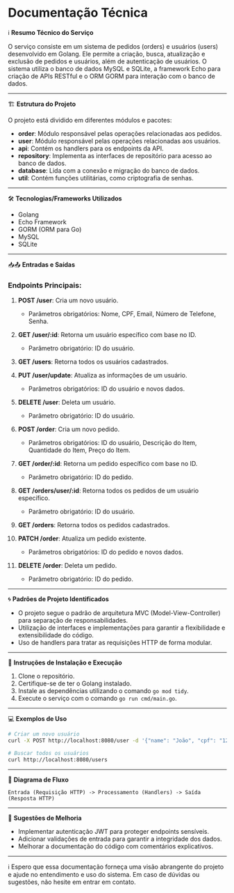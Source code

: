# Documentação Técnica

ℹ️ **Resumo Técnico do Serviço**

O serviço consiste em um sistema de pedidos (orders) e usuários (users) desenvolvido em Golang. Ele permite a criação, busca, atualização e exclusão de pedidos e usuários, além de autenticação de usuários. O sistema utiliza o banco de dados MySQL e SQLite, a framework Echo para criação de APIs RESTful e o ORM GORM para interação com o banco de dados.

---

🏗️ **Estrutura do Projeto**

O projeto está dividido em diferentes módulos e pacotes:

- **order**: Módulo responsável pelas operações relacionadas aos pedidos.
- **user**: Módulo responsável pelas operações relacionadas aos usuários.
- **api**: Contém os handlers para os endpoints da API.
- **repository**: Implementa as interfaces de repositório para acesso ao banco de dados.
- **database**: Lida com a conexão e migração do banco de dados.
- **util**: Contém funções utilitárias, como criptografia de senhas.

---

🛠️ **Tecnologias/Frameworks Utilizados**

- Golang
- Echo Framework
- GORM (ORM para Go)
- MySQL
- SQLite

---

📥📤 **Entradas e Saídas**

### Endpoints Principais:

1. **POST /user**: Cria um novo usuário.
   - Parâmetros obrigatórios: Nome, CPF, Email, Número de Telefone, Senha.

2. **GET /user/:id**: Retorna um usuário específico com base no ID.
   - Parâmetro obrigatório: ID do usuário.

3. **GET /users**: Retorna todos os usuários cadastrados.

4. **PUT /user/update**: Atualiza as informações de um usuário.
   - Parâmetros obrigatórios: ID do usuário e novos dados.

5. **DELETE /user**: Deleta um usuário.
   - Parâmetro obrigatório: ID do usuário.

6. **POST /order**: Cria um novo pedido.
   - Parâmetros obrigatórios: ID do usuário, Descrição do Item, Quantidade do Item, Preço do Item.

7. **GET /order/:id**: Retorna um pedido específico com base no ID.
   - Parâmetro obrigatório: ID do pedido.

8. **GET /orders/user/:id**: Retorna todos os pedidos de um usuário específico.
   - Parâmetro obrigatório: ID do usuário.

9. **GET /orders**: Retorna todos os pedidos cadastrados.

10. **PATCH /order**: Atualiza um pedido existente.
    - Parâmetros obrigatórios: ID do pedido e novos dados.

11. **DELETE /order**: Deleta um pedido.
    - Parâmetro obrigatório: ID do pedido.

---

🌀 **Padrões de Projeto Identificados**

- O projeto segue o padrão de arquitetura MVC (Model-View-Controller) para separação de responsabilidades.
- Utilização de interfaces e implementações para garantir a flexibilidade e extensibilidade do código.
- Uso de handlers para tratar as requisições HTTP de forma modular.

---

🚀 **Instruções de Instalação e Execução**

1. Clone o repositório.
2. Certifique-se de ter o Golang instalado.
3. Instale as dependências utilizando o comando `go mod tidy`.
4. Execute o serviço com o comando `go run cmd/main.go`.

---

💻 **Exemplos de Uso**

```bash
# Criar um novo usuário
curl -X POST http://localhost:8080/user -d '{"name": "João", "cpf": "12345678900", "email": "joao@gmail.com", "phone_number": "123456", "password": "teste123"}'

# Buscar todos os usuários
curl http://localhost:8080/users
```

---

🔄 **Diagrama de Fluxo**

```
Entrada (Requisição HTTP) -> Processamento (Handlers) -> Saída (Resposta HTTP)
```

---

🔧 **Sugestões de Melhoria**

- Implementar autenticação JWT para proteger endpoints sensíveis.
- Adicionar validações de entrada para garantir a integridade dos dados.
- Melhorar a documentação do código com comentários explicativos.

---

ℹ️ Espero que essa documentação forneça uma visão abrangente do projeto e ajude no entendimento e uso do sistema. Em caso de dúvidas ou sugestões, não hesite em entrar em contato.